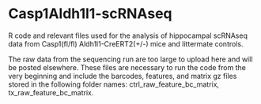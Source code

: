 # Casp1Aldh1l1-scRNAseq
R code and relevant files used for the analysis of hippocampal scRNAseq data from Casp1(fl/fl) Aldh1l1-CreERT2(+/-) mice and littermate controls.

The raw data from the sequencing run are too large to upload here and will be posted elsewhere. These files are necessary to run the code from the very beginning and include the barcodes, features, and matrix gz files stored in the following folder names: ctrl_raw_feature_bc_matrix, tx_raw_feature_bc_matrix. 
